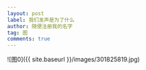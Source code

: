 ```yaml
---
layout: post
label: 我们发声是为了什么
author: 随便注册我的名字
tag: 图
comments: true
---
```



![图0]({{ site.baseurl }}/images/301825819.jpg)